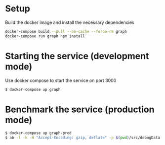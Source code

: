 # Setup
Build the docker image and install the necessary dependencies
```sh
docker-compose build --pull --no-cache --force-rm graph
docker-compose run graph npm install
```

# Starting the service (development mode)
Use docker compose to start the service on port 3000
```sh
$ docker-compose up graph
```

# Benchmark the service (production mode)
```sh
$ docker-compose up graph-prod
$ ab -l -k -H "Accept-Encoding: gzip, deflate" -p $(pwd)/src/debugData.json -T application/json -c 4 -n 1000 http://localhost:3000/chart
```
